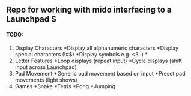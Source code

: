 ﻿## Repo for working with mido interfacing to a Launchpad S

#### TODO:
1. Display Characters
  *Display all alphanumeric characters
  *Display special characters (!#$)
  *Display symbols e.g. <3 :) *
2. Letter Features
  *Loop displays (repeat input)
  *Cycle displays (shift input across Launchpad)
3. Pad Movement
  *Generic pad movement based on input
  *Preset pad movements (light shows)
4. Games
  *Snake
  *Tetris
  *Pong
  *Jumping
